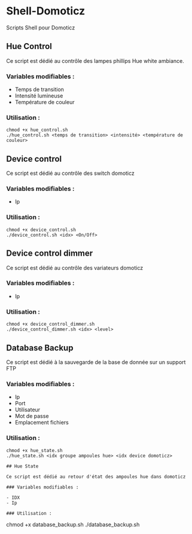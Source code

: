 # Shell-Domoticz
Scripts Shell pour Domoticz

## Hue Control

Ce script est dédié au contrôle des lampes phillips Hue white ambiance.

### Variables modifiables :

- Temps de transition
- Intensité lumineuse
- Température de couleur

### Utilisation :
 
 ```
chmod +x hue_control.sh
./hue_control.sh <temps de transition> <intensité> <température de couleur>
```

## Device control

Ce script est dédié au contrôle des switch domoticz

### Variables modifiables :

- Ip

### Utilisation :
 
 ```
chmod +x device_control.sh
./device_control.sh <idx> <On/Off>
```


## Device control dimmer

Ce script est dédié au contrôle des variateurs domoticz

### Variables modifiables :

- Ip

### Utilisation :
 
 ```
chmod +x device_control_dimmer.sh
./device_control_dimmer.sh <idx> <level>
```
## Database Backup

Ce script est dédié à la sauvegarde de la base de donnée sur un support FTP

### Variables modifiables :

- Ip
- Port
- Utilisateur
- Mot de passe
- Emplacement fichiers

### Utilisation :
 
 ```
chmod +x hue_state.sh
./hue_state.sh <idx groupe ampoules hue> <idx device domoticz>

## Hue State

Ce script est dédié au retour d'état des ampoules hue dans domoticz

### Variables modifiables :

- IDX
- Ip

### Utilisation :
 
 ```
chmod +x database_backup.sh
./database_backup.sh
